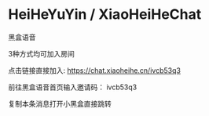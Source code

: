 # HeiHeYuYin / XiaoHeiHeChat
黑盒语音

3种方式均可加入房间

点击链接直接加入: https://chat.xiaoheihe.cn/ivcb53q3

前往黑盒语音首页输入邀请码： ivcb53q3

复制本条消息打开小黑盒直接跳转
